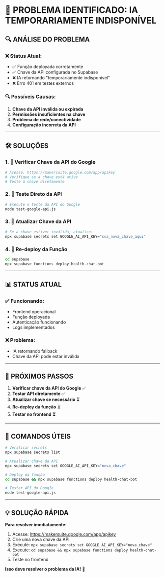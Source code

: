 # 🚨 PROBLEMA IDENTIFICADO: IA TEMPORARIAMENTE INDISPONÍVEL

## 🔍 **ANÁLISE DO PROBLEMA**

### **❌ Status Atual:**
- ✅ Função deployada corretamente
- ✅ Chave da API configurada no Supabase
- ❌ IA retornando "temporariamente indisponível"
- ❌ Erro 401 em testes externos

### **🔍 Possíveis Causas:**

1. **Chave da API inválida ou expirada**
2. **Permissões insuficientes na chave**
3. **Problema de rede/conectividade**
4. **Configuração incorreta da API**

---

## 🛠️ **SOLUÇÕES**

### **1. 🔑 Verificar Chave da API do Google**

```bash
# Acesse: https://makersuite.google.com/app/apikey
# Verifique se a chave está ativa
# Teste a chave diretamente
```

### **2. 🧪 Teste Direto da API**

```bash
# Execute o teste da API do Google
node test-google-api.js
```

### **3. 🔧 Atualizar Chave da API**

```bash
# Se a chave estiver inválida, atualize:
npx supabase secrets set GOOGLE_AI_API_KEY="sua_nova_chave_aqui"
```

### **4. 🚀 Re-deploy da Função**

```bash
cd supabase
npx supabase functions deploy health-chat-bot
```

---

## 📊 **STATUS ATUAL**

### **✅ Funcionando:**
- Frontend operacional
- Função deployada
- Autenticação funcionando
- Logs implementados

### **❌ Problema:**
- IA retornando fallback
- Chave da API pode estar inválida

---

## 🎯 **PRÓXIMOS PASSOS**

1. **Verificar chave da API do Google** ✅
2. **Testar API diretamente** ✅
3. **Atualizar chave se necessário** ⏳
4. **Re-deploy da função** ⏳
5. **Testar no frontend** ⏳

---

## 🔧 **COMANDOS ÚTEIS**

```bash
# Verificar secrets
npx supabase secrets list

# Atualizar chave da API
npx supabase secrets set GOOGLE_AI_API_KEY="nova_chave"

# Deploy da função
cd supabase && npx supabase functions deploy health-chat-bot

# Testar API do Google
node test-google-api.js
```

---

## 💡 **SOLUÇÃO RÁPIDA**

**Para resolver imediatamente:**

1. Acesse: https://makersuite.google.com/app/apikey
2. Crie uma nova chave da API
3. Execute: `npx supabase secrets set GOOGLE_AI_API_KEY="nova_chave"`
4. Execute: `cd supabase && npx supabase functions deploy health-chat-bot`
5. Teste no frontend

**Isso deve resolver o problema da IA!** 🚀 